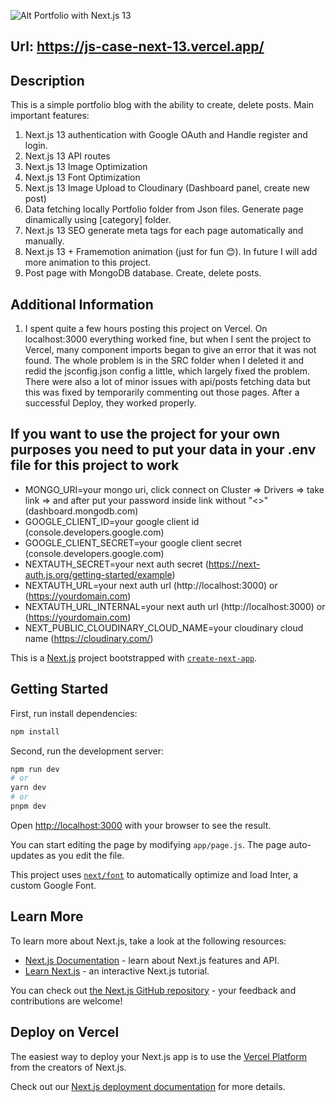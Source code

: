 ![Alt Portfolio with Next.js 13](https://portfolio-denis-web.vercel.app/assets/img/portfolio/js-case-portfolio__next-13.webp)
## Url: https://js-case-next-13.vercel.app/

## Description
This is a simple portfolio blog with the ability to create, delete posts. 
Main important features:
1. Next.js 13 authentication with Google OAuth and Handle register and login.
2. Next.js 13 API routes
3. Next.js 13 Image Optimization
4. Next.js 13 Font Optimization 
5. Next.js 13 Image Upload to Cloudinary (Dashboard panel, create new post)
6. Data fetching locally Portfolio folder from Json files. Generate page dinamically using [category] folder.
7. Next.js 13 SEO generate meta tags for each page automatically and manually.
8. Next.js 13 + Framemotion animation (just for fun 😊). In future I will add more animation to this project.
9. Post page with MongoDB database. Create, delete posts.

## Additional Information
1. I spent quite a few hours posting this project on Vercel. On localhost:3000 everything worked fine, but when I sent the project to Vercel, many component imports began to give an error that it was not found. The whole problem is in the SRC folder when I deleted it and redid the jsconfig.json config a little, which largely fixed the problem. There were also a lot of minor issues with api/posts fetching data but this was fixed by temporarily commenting out those pages. After a successful Deploy, they worked properly. 


## If you want to use the project for your own purposes you need to put your data in your .env file for this project to work
- MONGO_URI=your mongo uri, click connect on Cluster => Drivers => take link =>  and after put your password inside link without "<>" (dashboard.mongodb.com)
- GOOGLE_CLIENT_ID=your google client id (console.developers.google.com)
- GOOGLE_CLIENT_SECRET=your google client secret (console.developers.google.com)
- NEXTAUTH_SECRET=your next auth secret (https://next-auth.js.org/getting-started/example)
- NEXTAUTH_URL=your next auth url (http://localhost:3000) or (https://yourdomain.com)
- NEXTAUTH_URL_INTERNAL=your next auth url (http://localhost:3000) or (https://yourdomain.com)
- NEXT_PUBLIC_CLOUDINARY_CLOUD_NAME=your cloudinary cloud name (https://cloudinary.com/)


This is a [Next.js](https://nextjs.org/) project bootstrapped with [`create-next-app`](https://github.com/vercel/next.js/tree/canary/packages/create-next-app).

## Getting Started 
First, run install dependencies:

```bash
npm install
```

Second, run the development server:

```bash
npm run dev
# or
yarn dev
# or
pnpm dev
```

Open [http://localhost:3000](http://localhost:3000) with your browser to see the result.

You can start editing the page by modifying `app/page.js`. The page auto-updates as you edit the file.

This project uses [`next/font`](https://nextjs.org/docs/basic-features/font-optimization) to automatically optimize and load Inter, a custom Google Font.

## Learn More

To learn more about Next.js, take a look at the following resources:

- [Next.js Documentation](https://nextjs.org/docs) - learn about Next.js features and API.
- [Learn Next.js](https://nextjs.org/learn) - an interactive Next.js tutorial.

You can check out [the Next.js GitHub repository](https://github.com/vercel/next.js/) - your feedback and contributions are welcome!

## Deploy on Vercel

The easiest way to deploy your Next.js app is to use the [Vercel Platform](https://vercel.com/new?utm_medium=default-template&filter=next.js&utm_source=create-next-app&utm_campaign=create-next-app-readme) from the creators of Next.js.

Check out our [Next.js deployment documentation](https://nextjs.org/docs/deployment) for more details.
